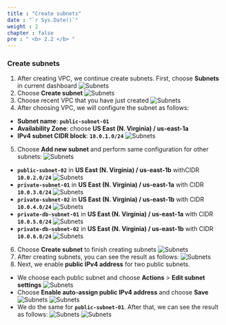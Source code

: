 ```yaml
---
title : "Create subnets"
date : "`r Sys.Date()`"
weight : 2
chapter : false
pre : " <b> 2.2 </b> "
---
```


### Create subnets
1. After creating VPC, we continue create subnets. First, choose **Subnets** in current dashboard 
![Subnets](/2-Preparation/images/2.2-createsubnets/001-createsubnets.png) 
2. Choose **Create subnet**
![Subnets](/2-Preparation/images/2.2-createsubnets/002-createsubnets.png) 
3. Choose recent VPC that you have just created
![Subnets](/2-Preparation/images/2.2-createsubnets/003-createsubnets.png) 
4. After choosing VPC, we will configure the subnet as follows:
- **Subnet name**: **`public-subnet-01`**
- **Availability Zone**: choose **US East (N. Virginia) / us-east-1a**
- **IPv4 subnet CIDR block**: **`10.0.1.0/24`**
![Subnets](/2-Preparation/images/2.2-createsubnets/004-createsubnets.png) 
5. Choose **Add new subnet** and perform same configuration for other subnets:
![Subnets](/2-Preparation/images/2.2-createsubnets/005-createsubnets.png) 
- **`public-subnet-02`** in **US East (N. Virginia) / us-east-1b** withCIDR **`10.0.2.0/24`**
![Subnets](/2-Preparation/images/2.2-createsubnets/006-createsubnets.png) 
- **`private-subnet-01`** in **US East (N. Virginia) / us-east-1a** with CIDR **`10.0.3.0/24`**
![Subnets](/2-Preparation/images/2.2-createsubnets/007-createsubnets.png) 
- **`private-subnet-02`** in **US East (N. Virginia) / us-east-1b** with CIDR **`10.0.4.0/24`**
![Subnets](/2-Preparation/images/2.2-createsubnets/008-createsubnets.png) 
- **`private-db-subnet-01`** in **US East (N. Virginia) / us-east-1a** with CIDR **`10.0.5.0/24`**
![Subnets](/2-Preparation/images/2.2-createsubnets/009-createsubnets.png) 
- **`private-db-subnet-02`** in **US East (N. Virginia) / us-east-1b** with CIDR **`10.0.6.0/24`**
![Subnets](/2-Preparation/images/2.2-createsubnets/010-createsubnets.png) 
6. Choose **Create subnet** to finish creating subnets
![Subnets](/2-Preparation/images/2.2-createsubnets/011-createsubnets.png) 
7. After creating subnets, you can see the result as follows:
![Subnets](/2-Preparation/images/2.2-createsubnets/012-createsubnets.png) 
8. Next, we enable **public IPv4 address** for two public subnets.
- We choose each public subnet and choose **Actions** > **Edit subnet settings**
![Subnets](/2-Preparation/images/2.2-createsubnets/013-createsubnets.png) 
- Choose **Enable auto-assign public IPv4 address** and choose **Save**
![Subnets](/2-Preparation/images/2.2-createsubnets/014-createsubnets.png) 
![Subnets](/2-Preparation/images/2.2-createsubnets/015-createsubnets.png) 
- We do the same for **`public-subnet-01`**. After that, we can see the result as follows:
![Subnets](/2-Preparation/images/2.2-createsubnets/016-createsubnets.png) 
![Subnets](/2-Preparation/images/2.2-createsubnets/017-createsubnets.png) 
  
